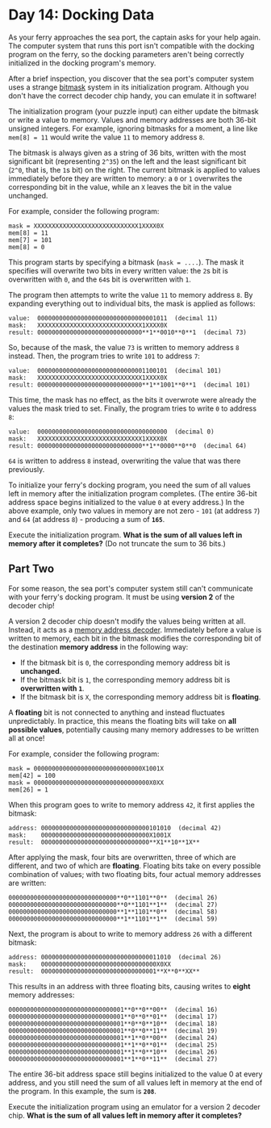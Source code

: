# Day 14: Docking Data

As your ferry approaches the sea port, the captain asks for your help again. The computer system that runs this port
isn't compatible with the docking program on the ferry, so the docking parameters aren't being correctly initialized in
the docking program's memory.

After a brief inspection, you discover that the sea port's computer system uses a strange
[bitmask](https://en.wikipedia.org/wiki/Mask_(computing)) system in its initialization program. Although you don't have
the correct decoder chip handy, you can emulate it in software!

The initialization program (your puzzle input) can either update the bitmask or write a value to memory.  Values and
memory addresses are both 36-bit unsigned integers.  For example, ignoring bitmasks for a moment, a line like
`mem[8] = 11` would write the value `11` to memory address `8`.

The bitmask is always given as a string of 36 bits, written with the most significant bit (representing `2^35`) on the
left and the least significant bit (`2^0`, that is, the `1`s bit) on the right. The current bitmask is applied to values
immediately before they are written to memory: a `0` or `1` overwrites the corresponding bit in the value, while an `X`
leaves the bit in the value unchanged.

For example, consider the following program:

```text
mask = XXXXXXXXXXXXXXXXXXXXXXXXXXXXX1XXXX0X
mem[8] = 11
mem[7] = 101
mem[8] = 0
```

This program starts by specifying a bitmask (`mask = ....`). The mask it specifies will overwrite two bits in every
written value: the `2`s bit is overwritten with `0`, and the `64`s bit is overwritten with `1`.

The program then attempts to write the value `11` to memory address `8`. By expanding everything out to individual bits,
the mask is applied as follows:

```text
value:  000000000000000000000000000000001011  (decimal 11)
mask:   XXXXXXXXXXXXXXXXXXXXXXXXXXXXX1XXXX0X
result: 00000000000000000000000000000**1**0010**0**1  (decimal 73)
```

So, because of the mask, the value `73` is written to memory address `8` instead. Then, the program tries to write `101`
to address `7`:

```text
value:  000000000000000000000000000001100101  (decimal 101)
mask:   XXXXXXXXXXXXXXXXXXXXXXXXXXXXX1XXXX0X
result: 00000000000000000000000000000**1**1001**0**1  (decimal 101)
```

This time, the mask has no effect, as the bits it overwrote were already the values the mask tried to set. Finally, the
program tries to write `0` to address `8`:

```text
value:  000000000000000000000000000000000000  (decimal 0)
mask:   XXXXXXXXXXXXXXXXXXXXXXXXXXXXX1XXXX0X
result: 00000000000000000000000000000**1**0000**0**0  (decimal 64)
```

`64` is written to address `8` instead, overwriting the value that was there previously.

To initialize your ferry's docking program, you need the sum of all values left in memory after the initialization
program completes. (The entire 36-bit address space begins initialized to the value `0` at every address.) In the above
example, only two values in memory are not zero - `101` (at address `7`) and `64` (at address `8`) - producing a sum of
**`165`**.

Execute the initialization program. **What is the sum of all values left in memory after it completes?** (Do not
truncate the sum to 36 bits.)

## Part Two

For some reason, the sea port's computer system still can't communicate with your ferry's docking program. It must be
using **version 2** of the decoder chip!

A version 2 decoder chip doesn't modify the values being written at all.  Instead, it acts as a
[memory address decoder](https://www.youtube.com/watch?v=PvfhANgLrm4). Immediately before a value is written to memory,
each bit in the bitmask modifies the corresponding bit of the destination **memory address** in the following way:

- If the bitmask bit is `0`, the corresponding memory address bit is **unchanged**.
- If the bitmask bit is `1`, the corresponding memory address bit is **overwritten with `1`**.
- If the bitmask bit is `X`, the corresponding memory address bit is **floating**.

A **floating** bit is not connected to anything and instead fluctuates unpredictably. In practice, this means the
floating bits will take on **all possible values**, potentially causing many memory addresses to be written all at once!

For example, consider the following program:

```text
mask = 000000000000000000000000000000X1001X
mem[42] = 100
mask = 00000000000000000000000000000000X0XX
mem[26] = 1
```

When this program goes to write to memory address `42`, it first applies the bitmask:

```text
address: 000000000000000000000000000000101010  (decimal 42)
mask:    000000000000000000000000000000X1001X
result:  000000000000000000000000000000**X1**10**1X**
```

After applying the mask, four bits are overwritten, three of which are different, and two of which are **floating**.
Floating bits take on every possible combination of values; with two floating bits, four actual memory addresses are
written:

```text
000000000000000000000000000000**0**1101**0**  (decimal 26)
000000000000000000000000000000**0**1101**1**  (decimal 27)
000000000000000000000000000000**1**1101**0**  (decimal 58)
000000000000000000000000000000**1**1101**1**  (decimal 59)
```

Next, the program is about to write to memory address `26` with a different bitmask:

```text
address: 000000000000000000000000000000011010  (decimal 26)
mask:    00000000000000000000000000000000X0XX
result:  00000000000000000000000000000001**X**0**XX**
```

This results in an address with three floating bits, causing writes to **eight** memory addresses:

```text
00000000000000000000000000000001**0**0**00**  (decimal 16)
00000000000000000000000000000001**0**0**01**  (decimal 17)
00000000000000000000000000000001**0**0**10**  (decimal 18)
00000000000000000000000000000001**0**0**11**  (decimal 19)
00000000000000000000000000000001**1**0**00**  (decimal 24)
00000000000000000000000000000001**1**0**01**  (decimal 25)
00000000000000000000000000000001**1**0**10**  (decimal 26)
00000000000000000000000000000001**1**0**11**  (decimal 27)
```

The entire 36-bit address space still begins initialized to the value 0 at every address, and you still need the sum of
all values left in memory at the end of the program.  In this example, the sum is **`208`**.

Execute the initialization program using an emulator for a version 2 decoder chip.
**What is the sum of all values left in memory after it completes?**

